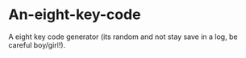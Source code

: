 # An-eight-key-code
A eight key code generator (its random and not stay save in a log, be careful boy/girl!).
